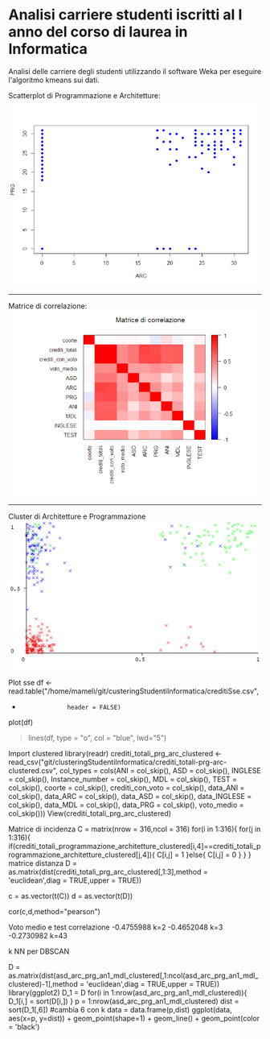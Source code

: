 # Analisi carriere studenti iscritti al I anno del corso di laurea in Informatica

Analisi delle carriere degli studenti utilizzando il software Weka per eseguire l'algoritmo kmeans sui dati.

Scatterplot di Programmazione e Architetture:
![arc](img/arcPrg.png)
___
Matrice di correlazione:
![cor](img/corMatrix.png)
___
Cluster di Architetture e Programmazione
![clu](img/ARC-PRG-Cluster.png)


Plot sse
df <- read.table("/home/mameli/git/custeringStudentiInformatica/creditiSse.csv", 
+                  header = FALSE)

plot(df)
> lines(df, type = "o", col = "blue", lwd="5")

Import clustered
library(readr)
crediti_totali_prg_arc_clustered <- read_csv("git/clusteringStudentiInformatica/crediti_totali-prg-arc-clustered.csv", 
    col_types = cols(ANI = col_skip(), ASD = col_skip(), 
        INGLESE = col_skip(), Instance_number = col_skip(), 
        MDL = col_skip(), TEST = col_skip(), 
        coorte = col_skip(), crediti_con_voto = col_skip(), 
        data_ANI = col_skip(), data_ARC = col_skip(), 
        data_ASD = col_skip(), data_INGLESE = col_skip(), 
        data_MDL = col_skip(), data_PRG = col_skip(), 
        voto_medio = col_skip()))
View(crediti_totali_prg_arc_clustered)

Matrice di incidenza
C = matrix(nrow = 316,ncol = 316)
for(i in 1:316){
    for(j in 1:316){
        if(crediti_totali_programmazione_architetture_clustered[i,4]==crediti_totali_programmazione_architetture_clustered[j,4]){
            C[i,j] = 1
        }else{
            C[i,j] = 0
        }
    }
}
matrice distanza
D = as.matrix(dist(crediti_totali_prg_arc_clustered[,1:3],method = 'euclidean',diag = TRUE,upper = TRUE))

c = as.vector(t(C))
d = as.vector(t(D))

cor(c,d,method="pearson")

Voto medio e test correlazione
-0.4755988 k=2
-0.4652048 k=3
-0.2730982 k=43

k NN per DBSCAN

D = as.matrix(dist(asd_arc_prg_an1_mdl_clustered[,1:ncol(asd_arc_prg_an1_mdl_clustered)-1],method = 'euclidean',diag = TRUE,upper = TRUE))
library(ggplot2)
D_1 = D
for(i in 1:nrow(asd_arc_prg_an1_mdl_clustered)){
    D_1[i,] = sort(D[i,])
}
p = 1:nrow(asd_arc_prg_an1_mdl_clustered)
dist = sort(D_1[,6])                                    #cambia 6 con k
data = data.frame(p,dist)
ggplot(data, aes(x=p, y=dist)) +    geom_point(shape=1) +  geom_line() + geom_point(color = 'black')